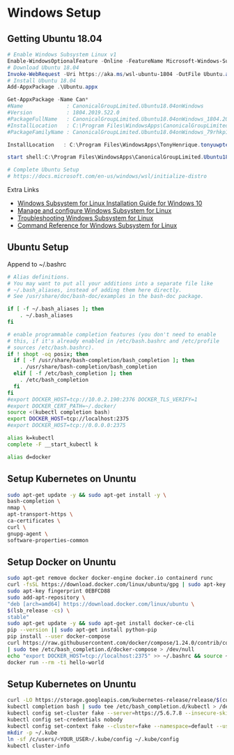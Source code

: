 # Windows Setup

## Getting Ubuntu 18.04

```powershell
# Enable Windows Subsystem Linux v1
Enable-WindowsOptionalFeature -Online -FeatureName Microsoft-Windows-Subsystem-Linux
# Download Ubuntu 18.04
Invoke-WebRequest -Uri https://aka.ms/wsl-ubuntu-1804 -OutFile Ubuntu.appx -UseBasicParsing
# Install Ubuntu 18.04
Add-AppxPackage .\Ubuntu.appx

Get-AppxPackage -Name Can*
#Name              : CanonicalGroupLimited.Ubuntu18.04onWindows
#Version           : 1804.2019.522.0
#PackageFullName   : CanonicalGroupLimited.Ubuntu18.04onWindows_1804.2019.522.0_x64__79rhkp1fndgsc
#InstallLocation   : C:\Program Files\WindowsApps\CanonicalGroupLimited.Ubuntu18.04onWindows_1804.2019.522.0_x64__79rhkp1fndgsc
#PackageFamilyName : CanonicalGroupLimited.Ubuntu18.04onWindows_79rhkp1fndgsc

InstallLocation   : C:\Program Files\WindowsApps\TonyHenrique.tonyuwpteste_1.1.12.0_x64__h3h3tmhvy8gfc

start shell:C:\Program Files\WindowsApps\CanonicalGroupLimited.Ubuntu18.04onWindows_1804.2019.522.0_x64__79rhkp1fndgsc!App

# Complete Ubuntu Setup
# https://docs.microsoft.com/en-us/windows/wsl/initialize-distro
```

Extra Links

* [Windows Subsystem for Linux Installation Guide for Windows 10](https://docs.microsoft.com/en-us/windows/wsl/install-win10)
* [Manage and configure Windows Subsystem for Linux](https://docs.microsoft.com/en-us/windows/wsl/wsl-config)
* [Troubleshooting Windows Subsystem for Linux](https://docs.microsoft.com/en-us/windows/wsl/troubleshooting)
* [Command Reference for Windows Subsystem for Linux](https://docs.microsoft.com/en-us/windows/wsl/reference)

## Ubuntu Setup

Append to ~/.bashrc

```bash
# Alias definitions.
# You may want to put all your additions into a separate file like
# ~/.bash_aliases, instead of adding them here directly.
# See /usr/share/doc/bash-doc/examples in the bash-doc package.

if [ -f ~/.bash_aliases ]; then
    . ~/.bash_aliases
fi

# enable programmable completion features (you don't need to enable
# this, if it's already enabled in /etc/bash.bashrc and /etc/profile
# sources /etc/bash.bashrc).
if ! shopt -oq posix; then
  if [ -f /usr/share/bash-completion/bash_completion ]; then
    . /usr/share/bash-completion/bash_completion
  elif [ -f /etc/bash_completion ]; then
    . /etc/bash_completion
  fi
fi
#export DOCKER_HOST=tcp://10.0.2.190:2376 DOCKER_TLS_VERIFY=1
#export DOCKER_CERT_PATH=~/.docker/
source <(kubectl completion bash)
export DOCKER_HOST=tcp://localhost:2375
#export DOCKER_HOST=tcp://0.0.0.0:2375

alias k=kubectl
complete -F __start_kubectl k

alias d=docker
```

## Setup Kubernetes on Ununtu

```bash
sudo apt-get update -y && sudo apt-get install -y \
bash-completion \
nmap \
apt-transport-https \
ca-certificates \
curl \
gnupg-agent \
software-properties-common
```

## Setup Docker on Ununtu

```bash
sudo apt-get remove docker docker-engine docker.io containerd runc
curl -fsSL https://download.docker.com/linux/ubuntu/gpg | sudo apt-key add -
sudo apt-key fingerprint 0EBFCD88
sudo add-apt-repository \
"deb [arch=amd64] https://download.docker.com/linux/ubuntu \
$(lsb_release -cs) \
stable"
sudo apt-get update -y && sudo apt-get install docker-ce-cli
pip --version || sudo apt-get install python-pip
pip install --user docker-compose
curl https://raw.githubusercontent.com/docker/compose/1.24.0/contrib/completion/bash/docker-compose \
| sudo tee /etc/bash_completion.d/docker-compose > /dev/null
echo "export DOCKER_HOST=tcp://localhost:2375" >> ~/.bashrc && source ~/.bashrc
docker run --rm -ti hello-world
```

## Setup Kubernetes on Ununtu

```bash
curl -LO https://storage.googleapis.com/kubernetes-release/release/$(curl -s https://storage.googleapis.com/kubernetes-release/release/stable.txt)/bin/linux/amd64/kubectl
kubectl completion bash | sudo tee /etc/bash_completion.d/kubectl > /dev/null
kubectl config set-cluster fake --server=https://5.6.7.8 --insecure-skip-tls-verify
kubectl config set-credentials nobody 
kubectl config set-context fake --cluster=fake --namespace=default --user=nobody
mkdir -p ~/.kube
ln -sf /c/users/<YOUR_USER>/.kube/config ~/.kube/config
kubectl cluster-info
```

